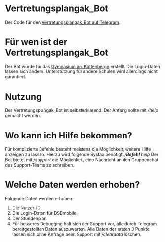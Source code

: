 # Vertretungsplangak_Bot
Der Code für den [Vertretungsplangak_Bot auf Telegram](https://t.me/vertretungsplangak_bot).

# Für wen ist der Vertretungsplangak_Bot
Der Bot wurde für das [Gymnasium am Kattenberge](http://www.gak-buchholz.de/) erstellt. Die Login-Daten lassen sich ändern. Unterstützung für andere Schulen wird allerdings nicht garantiert.

# Nutzung
Der Vertretungsplangak_Bot ist selbsterklärend. Der Anfang sollte mit */help* gemacht werden.

# Wo kann ich Hilfe bekommen?
Für komplizierte Befehle besteht meistens die Möglichkeit, weitere Hilfe anzeigen zu lassen. Hierzu wird folgende Systax benötigt: */**Befehl** help*
Der Bot bietet mit */support* die Möglichkeit, eine Nachricht an den Gruppenchat des Support-Teams zu schreiben.

# Welche Daten werden erhoben?
Folgende Daten werden erhoben:
1.  Die Nutzer-ID
2.  Die Login-Daten für DSBmobile
3.  Der Stundenplan
4.  Für besseres Debugging hält sich der Support vor, alle durch Telegram bereitgestellten Daten auszuwerten.
Alle Daten der ersten 3 Punkte lassen sich ohne Anfrage beim Support mit */cleardata* löschen.
